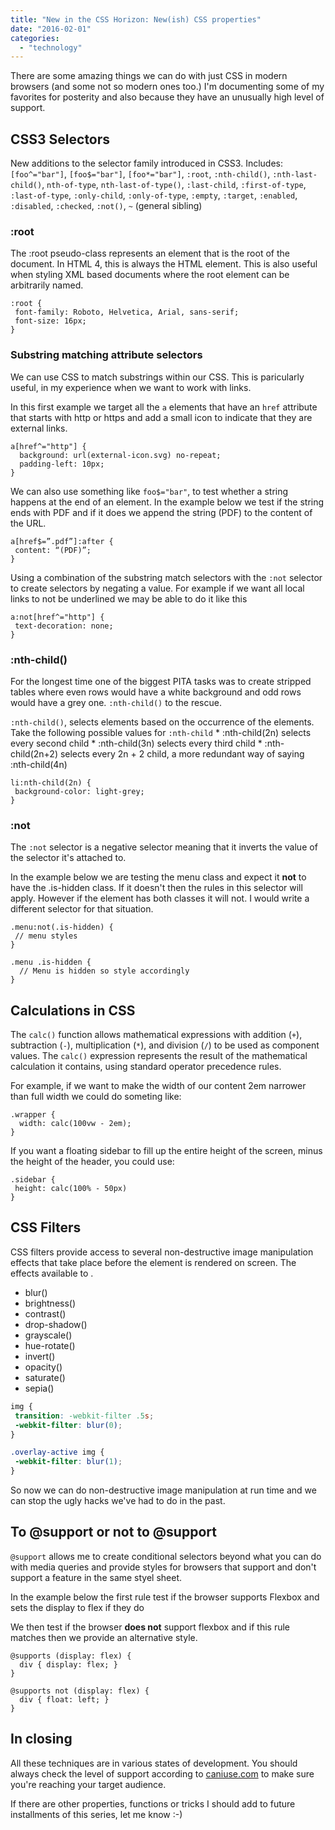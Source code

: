 ```yaml
---
title: "New in the CSS Horizon: New(ish) CSS properties"
date: "2016-02-01"
categories: 
  - "technology"
---
```


There are some amazing things we can do with just CSS in modern browsers (and some not so modern ones too.) I'm documenting some of my favorites for posterity and also because they have an unusually high level of support.

## CSS3 Selectors

New additions to the selector family introduced in CSS3. Includes: `[foo^="bar"]`, `[foo$="bar"]`, `[foo*="bar"]`, `:root`, `:nth-child()`, `:nth-last-child()`, `nth-of-type`, `nth-last-of-type()`, `:last-child`, `:first-of-type`, `:last-of-type`, `:only-child`, `:only-of-type`, `:empty`, `:target`, `:enabled`, `:disabled`, `:checked`, `:not()`, `~` (general sibling)

### :root

The :root pseudo-class represents an element that is the root of the document. In HTML 4, this is always the HTML element. This is also useful when styling XML based documents where the root element can be arbitrarily named.

```
:root {
 font-family: Roboto, Helvetica, Arial, sans-serif;
 font-size: 16px;
}
```

### Substring matching attribute selectors

We can use CSS to match substrings within our CSS. This is paricularly useful, in my experience when we want to work with links.

In this first example we target all the `a` elements that have an `href` attribute that starts with http or https and add a small icon to indicate that they are external links.

```
a[href^="http"] {
  background: url(external-icon.svg) no-repeat;
  padding-left: 10px;
}
```

We can also use something like `foo$="bar"`, to test whether a string happens at the end of an element. In the example below we test if the string ends with PDF and if it does we append the string (PDF) to the content of the URL.

```
a[href$=”.pdf”]:after {
 content: “(PDF)”;
}
```

Using a combination of the substring match selectors with the `:not` selector to create selectors by negating a value. For example if we want all local links to not be underlined we may be able to do it like this

```
a:not[href^="http"] {
 text-decoration: none; 
}
```

### :nth-child()

For the longest time one of the biggest PITA tasks was to create stripped tables where even rows would have a white background and odd rows would have a grey one. `:nth-child()` to the rescue.

`:nth-child()`, selects elements based on the occurrence of the elements. Take the following possible values for `:nth-child` \* :nth-child(2n) selects every second child \* :nth-child(3n) selects every third child \* :nth-child(2n+2) selects every 2n + 2 child, a more redundant way of saying :nth-child(4n)

```
li:nth-child(2n) {
 background-color: light-grey;
}
```

### :not

The `:not` selector is a negative selector meaning that it inverts the value of the selector it's attached to.

In the example below we are testing the menu class and expect it **not** to have the .is-hidden class. If it doesn't then the rules in this selector will apply. However if the element has both classes it will not. I would write a different selector for that situation.

```
.menu:not(.is-hidden) {
 // menu styles
}

.menu .is-hidden {
  // Menu is hidden so style accordingly
}
```

## Calculations in CSS

The `calc()` function allows mathematical expressions with addition (`+`), subtraction (`-`), multiplication (`*`), and division (`/`) to be used as component values. The `calc()` expression represents the result of the mathematical calculation it contains, using standard operator precedence rules.

For example, if we want to make the width of our content 2em narrower than full width we could do someting like:

```
.wrapper {
  width: calc(100vw - 2em);
}
```

If you want a floating sidebar to fill up the entire height of the screen, minus the height of the header, you could use:

```
.sidebar { 
 height: calc(100% - 50px) 
}
```

## CSS Filters

CSS filters provide access to several non-destructive image manipulation effects that take place before the element is rendered on screen. The effects available to .

- blur()
- brightness()
- contrast()
- drop-shadow()
- grayscale()
- hue-rotate()
- invert()
- opacity()
- saturate()
- sepia()

```css
img {
 transition: -webkit-filter .5s;
 -webkit-filter: blur(0);
}

.overlay-active img {
 -webkit-filter: blur(1);
}
```

So now we can do non-destructive image manipulation at run time and we can stop the ugly hacks we've had to do in the past.

## To @support or not to @support

`@support` allows me to create conditional selectors beyond what you can do with media queries and provide styles for browsers that support and don't support a feature in the same styel sheet.

In the example below the first rule test if the browser supports Flexbox and sets the display to flex if they do

We then test if the browser **does not** support flexbox and if this rule matches then we provide an alternative style.

```
@supports (display: flex) {
  div { display: flex; }
}

@supports not (display: flex) {
  div { float: left; }
}
```

## In closing

All these techniques are in various states of development. You should always check the level of support according to [caniuse.com](http://caniuse.com/) to make sure you're reaching your target audience.

If there are other properties, functions or tricks I should add to future installments of this series, let me know :-)
